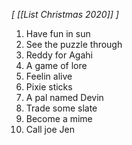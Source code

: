 *[ [[List Christmas 2020]] ]*

1. Have fun in sun
2. See the puzzle through
3. Reddy for Agahi 
4. A game of lore
5. Feelin alive
6. Pixie sticks
7. A pal named Devin
8. Trade some slate
9. Become a mime
10. Call joe Jen